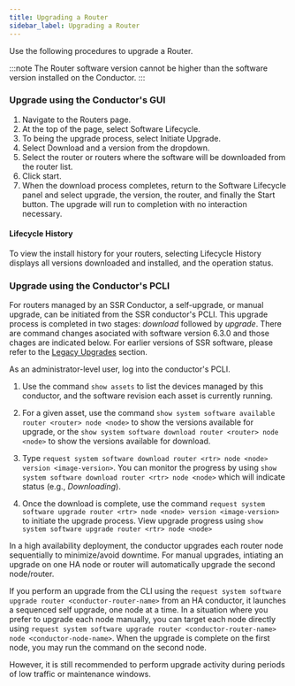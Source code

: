 ```yaml
---
title: Upgrading a Router
sidebar_label: Upgrading a Router 
---
```

Use the following procedures to upgrade a Router.

:::note
The Router software version cannot be higher than the software version installed on the Conductor.
:::

### Upgrade using the Conductor's GUI

1. Navigate to the Routers page.
2. At the top of the page, select Software Lifecycle.
3. To being the upgrade process, select Initiate Upgrade.
4. Select Download and a version from the dropdown.
5. Select the router or routers where the software will be downloaded from the router list. 
6. Click start. 
7. When the download process completes, return to the Software Lifecycle panel and select upgrade, the version, the router, and finally the Start button.
The upgrade will run to completion with no interaction necessary. 

#### Lifecycle History

To view the install history for your routers, selecting Lifecycle History displays all versions downloaded and installed, and the operation status. 

### Upgrade using the Conductor's PCLI

For routers managed by an SSR Conductor, a self-upgrade, or manual upgrade, can be initiated from the SSR conductor's PCLI. This upgrade process is completed in two stages: *download* followed by *upgrade*. There are command changes asociated with software version 6.3.0 and those chages are indicated below. For earlier versions of SSR software, please refer to the [Legacy Upgrades](upgrade_legacy.md) section. 

As an administrator-level user, log into the conductor's PCLI. 

1. Use the command `show assets` to list the devices managed by this conductor, and the software revision each asset is currently running.

2. For a given asset, use the command `show system software available router <router> node <node>` to show the versions available for upgrade, or the `show system software download router <router> node <node>`  to show the versions available for download. 

3. Type `request system software download router <rtr> node <node> version <image-version>`. You can monitor the progress by using `show system software download router <rtr> node <node>` which will indicate status (e.g., *Downloading*).

4. Once the download is complete, use the command `request system software upgrade router <rtr> node <node> version <image-version>` to initiate the upgrade process. View upgrade progress using `show system software upgrade router <rtr> node <node>`

In a high availability deployment, the conductor upgrades each router node sequentially to minimize/avoid downtime. For manual upgrades, intiating an upgrade on one HA node or router will automatically upgrade the second node/router. 

If you perform an upgrade from the CLI using the `request system software upgrade router <conductor-router-name>` from an HA conductor, it launches a sequenced self upgrade, one node at a time. In a situation where you prefer to upgrade each node manually, you can target each node directly using `request system software upgrade router <conductor-router-name> node <conductor-node-name>`. When the upgrade is complete on the first node, you may run the command on the second node. 

However, it is still recommended to perform upgrade activity during periods of low traffic or maintenance windows.